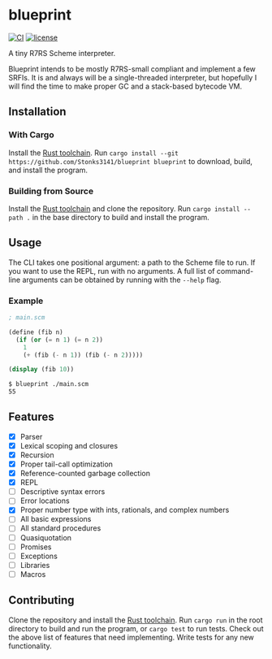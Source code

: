 # blueprint

[![CI](https://github.com/Stonks3141/blueprint/actions/workflows/ci.yml/badge.svg)](https://github.com/Stonks3141/blueprint/actions/workflows/ci.yml)
[![license](https://img.shields.io/github/license/Stonks3141/blueprint)](https://www.mozilla.org/en-US/MPL/2.0/)

A tiny R7RS Scheme interpreter.

Blueprint intends to be mostly R7RS-small compliant and implement a few SRFIs. It
is and always will be a single-threaded interpreter, but hopefully I will find the
time to make proper GC and a stack-based bytecode VM.

## Installation

### With Cargo

Install the [Rust toolchain](https://www.rust-lang.org/tools/install).
Run `cargo install --git https://github.com/Stonks3141/blueprint blueprint` to
download, build, and install the program.

### Building from Source

Install the [Rust toolchain](https://www.rust-lang.org/tools/install) and clone
the repository. Run `cargo install --path .` in the base directory to build and
install the program.

## Usage

The CLI takes one positional argument: a path to the Scheme file to run.
If you want to use the REPL, run with no arguments. A full list of command-line
arguments can be obtained by running with the `--help` flag.

### Example

```scheme
; main.scm

(define (fib n)
  (if (or (= n 1) (= n 2))
    1
    (+ (fib (- n 1)) (fib (- n 2)))))

(display (fib 10))
```

```sh
$ blueprint ./main.scm
55
```

## Features

- [x] Parser
- [x] Lexical scoping and closures
- [x] Recursion
- [x] Proper tail-call optimization
- [x] Reference-counted garbage collection
- [x] REPL
- [ ] Descriptive syntax errors
- [ ] Error locations
- [x] Proper number type with ints, rationals, and complex numbers
- [ ] All basic expressions
- [ ] All standard procedures
- [ ] Quasiquotation
- [ ] Promises
- [ ] Exceptions
- [ ] Libraries
- [ ] Macros

## Contributing

Clone the repository and install the [Rust toolchain](https://www.rust-lang.org/tools/install).
Run `cargo run` in the root directory to build and run the program, or `cargo test` to run tests.
Check out the above list of features that need implementing. Write tests for any new functionality.
